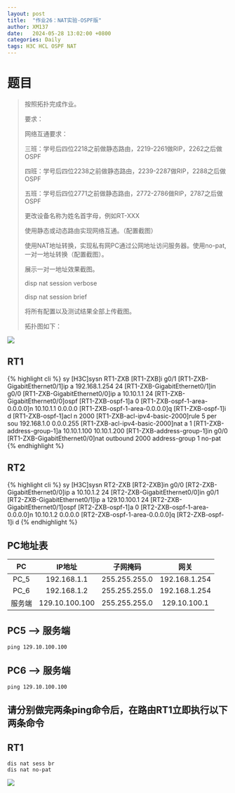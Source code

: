 ```yaml
---
layout: post
title:  "作业26：NAT实验-OSPF版"
author: XM137
date:   2024-05-28 13:02:00 +0800
categories: Daily
tags: H3C HCL OSPF NAT
---
```


# 题目

>按照拓扑完成作业。
> 
> 要求：
> 
> 网络互通要求：
> 
> 三班：学号后四位2218之前做静态路由，2219-2261做RIP，2262之后做OSPF
> 
> 四班：学号后四位2238之前做静态路由，2239-2287做RIP，2288之后做OSPF
> 
> 五班：学号后四位2771之前做静态路由，2772-2786做RIP，2787之后做OSPF
> 
> 更改设备名称为姓名首字母，例如RT-XXX
> 
> 使用静态或动态路由实现网络互通。（配置截图）
> 
> 使用NAT地址转换，实现私有网PC通过公网地址访问服务器。使用no-pat,一对一地址转换（配置截图）。
> 
> 展示一对一地址效果截图。
> 
> disp nat session verbose
> 
> disp nat session brief
> 
> 将所有配置以及测试结果全部上传截图。
> 
> 拓扑图如下：

![](https://p.ananas.chaoxing.com/star3/origin/4098edf0694f3d8e08866f24297cef02.png)


## RT1
{% highlight cli %}
<H3C>sy
[H3C]sysn RT1-ZXB
[RT1-ZXB]i g0/1
[RT1-ZXB-GigabitEthernet0/1]ip a 192.168.1.254 24
[RT1-ZXB-GigabitEthernet0/1]in g0/0
[RT1-ZXB-GigabitEthernet0/0]ip a 10.10.1.1 24
[RT1-ZXB-GigabitEthernet0/0]ospf
[RT1-ZXB-ospf-1]a 0
[RT1-ZXB-ospf-1-area-0.0.0.0]n 10.10.1.1 0.0.0.0
[RT1-ZXB-ospf-1-area-0.0.0.0]q
[RT1-ZXB-ospf-1]i d
[RT1-ZXB-ospf-1]acl n 2000
[RT1-ZXB-acl-ipv4-basic-2000]rule 5 per sou 192.168.1.0 0.0.0.255
[RT1-ZXB-acl-ipv4-basic-2000]nat a 1
[RT1-ZXB-address-group-1]a 10.10.1.100 10.10.1.200
[RT1-ZXB-address-group-1]in g0/0
[RT1-ZXB-GigabitEthernet0/0]nat outbound 2000 address-group 1 no-pat 
{% endhighlight %}

## RT2
{% highlight cli %}
<H3C>sy
[H3C]sysn RT2-ZXB
[RT2-ZXB]in g0/0
[RT2-ZXB-GigabitEthernet0/0]ip a 10.10.1.2 24
[RT2-ZXB-GigabitEthernet0/0]in g0/1
[RT2-ZXB-GigabitEthernet0/1]ip a 129.10.100.1 24
[RT2-ZXB-GigabitEthernet0/1]ospf 
[RT2-ZXB-ospf-1]a 0
[RT2-ZXB-ospf-1-area-0.0.0.0]n 10.10.1.2 0.0.0.0
[RT2-ZXB-ospf-1-area-0.0.0.0]q
[RT2-ZXB-ospf-1]i d
{% endhighlight %}

## PC地址表

|     PC      |     IP地址       |      子网掩码      |        网关         |     
|   :----:    |     :----:       |       :----:      |       :----:        |
|    PC_5     |   192.168.1.1    |   255.255.255.0   |    192.168.1.254    |
|    PC_6     |   192.168.1.2    |   255.255.255.0   |    192.168.1.254    |
|   服务端     |  129.10.100.100  |   255.255.255.0   |    129.10.100.1    |   


## PC5 --> 服务端
```CLI
ping 129.10.100.100
```

## PC6 --> 服务端
```CLI
ping 129.10.100.100
```

## 请分别做完两条ping命令后，在路由RT1立即执行以下两条命令
## RT1
```CLI
dis nat sess br
dis nat no-pat
```

![](https://p.ananas.chaoxing.com/star3/origin/4147ba8ea2b7c36743eb47af63de8d11.png)